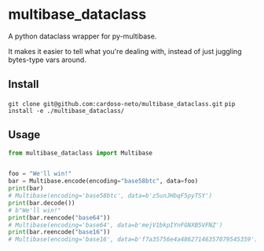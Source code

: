# multibase_dataclass

A python dataclass wrapper for py-multibase.

It makes it easier to tell what you're dealing with, instead of just juggling bytes-type vars around.

## Install

`git clone git@github.com:cardoso-neto/multibase_dataclass.git`
`pip install -e ./multibase_dataclass/`

## Usage

```python
from multibase_dataclass import Multibase


foo = "We'll win!"
bar = Multibase.encode(encoding="base58btc", data=foo)
print(bar)
# Multibase(encoding='base58btc', data=b'z5unJHbqF5pyTSY')
print(bar.decode())
# b"We'll win!"
print(bar.reencode("base64"))
# Multibase(encoding='base64', data=b'mejV1bkpIYnFGNXB5VFNZ')
print(bar.reencode("base16"))
# Multibase(encoding='base16', data=b'f7a35756e4a48627146357079545359')
```
